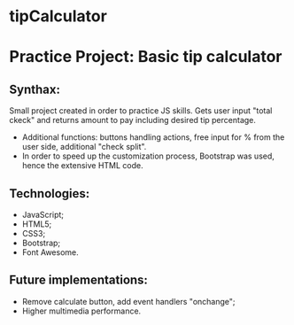 # tipCalculator
# Practice Project: Basic tip calculator
## Synthax:
Small project created in order to practice JS skills. Gets user input "total ckeck" and returns amount to pay including desired tip percentage.
* Additional functions: buttons handling actions, free input for % from the user side, additional "check split".
* In order to speed up the customization process, Bootstrap was used, hence the extensive HTML code.
## Technologies:
* JavaScript;
* HTML5;
* CSS3;
* Bootstrap;
* Font Awesome.
## Future implementations:
* Remove calculate button, add event handlers "onchange";
* Higher multimedia performance.
